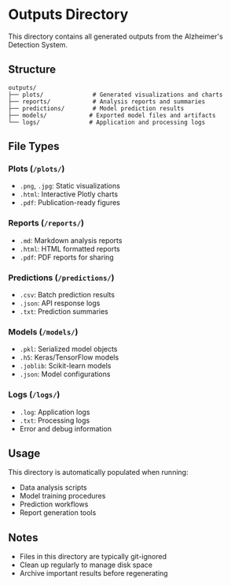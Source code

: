 # Outputs Directory

This directory contains all generated outputs from the Alzheimer's Detection System.

## Structure

```
outputs/
├── plots/              # Generated visualizations and charts
├── reports/            # Analysis reports and summaries  
├── predictions/        # Model prediction results
├── models/            # Exported model files and artifacts
└── logs/              # Application and processing logs
```

## File Types

### Plots (`/plots/`)
- `.png`, `.jpg`: Static visualizations
- `.html`: Interactive Plotly charts
- `.pdf`: Publication-ready figures

### Reports (`/reports/`)
- `.md`: Markdown analysis reports
- `.html`: HTML formatted reports
- `.pdf`: PDF reports for sharing

### Predictions (`/predictions/`)
- `.csv`: Batch prediction results
- `.json`: API response logs
- `.txt`: Prediction summaries

### Models (`/models/`)
- `.pkl`: Serialized model objects
- `.h5`: Keras/TensorFlow models
- `.joblib`: Scikit-learn models
- `.json`: Model configurations

### Logs (`/logs/`)
- `.log`: Application logs
- `.txt`: Processing logs
- Error and debug information

## Usage

This directory is automatically populated when running:
- Data analysis scripts
- Model training procedures
- Prediction workflows
- Report generation tools

## Notes

- Files in this directory are typically git-ignored
- Clean up regularly to manage disk space
- Archive important results before regenerating